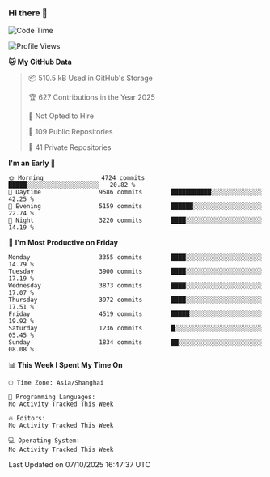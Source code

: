 ### Hi there 👋

<!--
**qbosen/qbosen** is a ✨ _special_ ✨ repository because its `README.md` (this file) appears on your GitHub profile.

Here are some ideas to get you started:

- 🔭 I’m currently working on ...
- 🌱 I’m currently learning ...
- 👯 I’m looking to collaborate on ...
- 🤔 I’m looking for help with ...
- 💬 Ask me about ...
- 📫 How to reach me: ...
- 😄 Pronouns: ...
- ⚡ Fun fact: ...
-->

<!--START_SECTION:waka-->
![Code Time](http://img.shields.io/badge/Code%20Time-2%2C111%20hrs%2036%20mins-blue)

![Profile Views](http://img.shields.io/badge/Profile%20Views-0-blue)

**🐱 My GitHub Data** 

> 📦 510.5 kB Used in GitHub's Storage 
 > 
> 🏆 627 Contributions in the Year 2025
 > 
> 🚫 Not Opted to Hire
 > 
> 📜 109 Public Repositories 
 > 
> 🔑 41 Private Repositories 
 > 
**I'm an Early 🐤** 

```text
🌞 Morning                4724 commits        █████░░░░░░░░░░░░░░░░░░░░   20.82 % 
🌆 Daytime                9586 commits        ███████████░░░░░░░░░░░░░░   42.25 % 
🌃 Evening                5159 commits        ██████░░░░░░░░░░░░░░░░░░░   22.74 % 
🌙 Night                  3220 commits        ████░░░░░░░░░░░░░░░░░░░░░   14.19 % 
```
📅 **I'm Most Productive on Friday** 

```text
Monday                   3355 commits        ████░░░░░░░░░░░░░░░░░░░░░   14.79 % 
Tuesday                  3900 commits        ████░░░░░░░░░░░░░░░░░░░░░   17.19 % 
Wednesday                3873 commits        ████░░░░░░░░░░░░░░░░░░░░░   17.07 % 
Thursday                 3972 commits        ████░░░░░░░░░░░░░░░░░░░░░   17.51 % 
Friday                   4519 commits        █████░░░░░░░░░░░░░░░░░░░░   19.92 % 
Saturday                 1236 commits        █░░░░░░░░░░░░░░░░░░░░░░░░   05.45 % 
Sunday                   1834 commits        ██░░░░░░░░░░░░░░░░░░░░░░░   08.08 % 
```


📊 **This Week I Spent My Time On** 

```text
🕑︎ Time Zone: Asia/Shanghai

💬 Programming Languages: 
No Activity Tracked This Week

🔥 Editors: 
No Activity Tracked This Week

💻 Operating System: 
No Activity Tracked This Week
```


 Last Updated on 07/10/2025 16:47:37 UTC
<!--END_SECTION:waka-->
